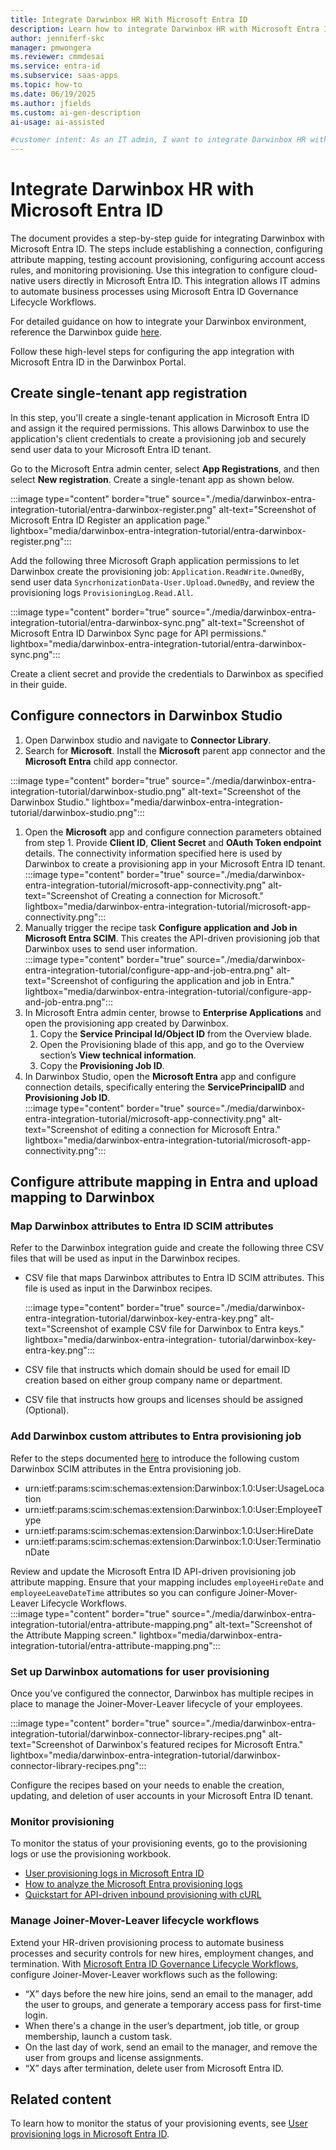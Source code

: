 ```yaml
---
title: Integrate Darwinbox HR With Microsoft Entra ID
description: Learn how to integrate Darwinbox HR with Microsoft Entra ID to automate user provisioning, manage lifecycle workflows, and streamline HR-driven processes. 
author: jenniferf-skc
manager: pmwongera
ms.reviewer: cmmdesai
ms.service: entra-id
ms.subservice: saas-apps
ms.topic: how-to
ms.date: 06/19/2025
ms.author: jfields
ms.custom: ai-gen-description
ai-usage: ai-assisted

#customer intent: As an IT admin, I want to integrate Darwinbox HR with Microsoft Entra ID so that I can automate user provisioning and lifecycle workflows.
---
```



# Integrate Darwinbox HR with Microsoft Entra ID

The document provides a step-by-step guide for integrating Darwinbox with Microsoft Entra ID. The steps include establishing a connection, configuring attribute mapping, testing account provisioning, configuring account access rules, and monitoring provisioning. Use this integration to configure cloud-native users directly in Microsoft Entra ID. This integration allows IT admins to automate business processes using Microsoft Entra ID Governance Lifecycle Workflows.

For detailed guidance on how to integrate your Darwinbox environment, reference the Darwinbox guide [here](https://help.darwinbox.com/r/Integration-Templates/Darwinbox-Microsoft-Entra-ID-Connector). 

Follow these high-level steps for configuring the app integration with Microsoft Entra ID in the Darwinbox Portal.


## Create single-tenant app registration

In this step, you'll create a single-tenant application in Microsoft Entra ID and assign it the required permissions. This allows Darwinbox to use the application's client credentials to create a provisioning job and securely send user data to your Microsoft Entra ID tenant.

Go to the Microsoft Entra admin center, select **App Registrations**, and then select **New registration**. Create a single-tenant app as shown below.

:::image type="content" border="true" source="./media/darwinbox-entra-integration-tutorial/entra-darwinbox-register.png" alt-text="Screenshot of Microsoft Entra ID Register an application page." lightbox="media/darwinbox-entra-integration-tutorial/entra-darwinbox-register.png":::

Add the following three Microsoft Graph application permissions to let Darwinbox create the provisioning job: `Application.ReadWrite.OwnedBy`, send user data `SyncrhonizationData-User.Upload.OwnedBy`, and review the provisioning logs `ProvisioningLog.Read.All`.

:::image type="content" border="true" source="./media/darwinbox-entra-integration-tutorial/entra-darwinbox-sync.png" alt-text="Screenshot of Microsoft Entra ID Darwinbox Sync page for API permissions." lightbox="media/darwinbox-entra-integration-tutorial/entra-darwinbox-sync.png":::

Create a client secret and provide the credentials to Darwinbox as specified in their guide.

## Configure connectors in Darwinbox Studio

1. Open Darwinbox studio and navigate to **Connector Library**. 
1. Search for **Microsoft**. Install the **Microsoft** parent app connector and the **Microsoft Entra** child app connector.

:::image type="content" border="true" source="./media/darwinbox-entra-integration-tutorial/darwinbox-studio.png" alt-text="Screenshot of the Darwinbox Studio." lightbox="media/darwinbox-entra-integration-tutorial/darwinbox-studio.png":::

1. Open the **Microsoft** app and configure connection parameters obtained from step 1. Provide **Client ID**,  **Client Secret** and **OAuth Token endpoint** details. The connectivity information specified here is used by Darwinbox to create a provisioning app in your Microsoft Entra ID tenant.  
:::image type="content" border="true" source="./media/darwinbox-entra-integration-tutorial/microsoft-app-connectivity.png" alt-text="Screenshot of Creating a connection for Microsoft." lightbox="media/darwinbox-entra-integration-tutorial/microsoft-app-connectivity.png":::
1. Manually trigger the recipe task **Configure application and Job in Microsoft Entra SCIM**. This creates the API-driven provisioning job that Darwinbox uses to send user information.  
:::image type="content" border="true" source="./media/darwinbox-entra-integration-tutorial/configure-app-and-job-entra.png" alt-text="Screenshot of configuring the application and job in Entra." lightbox="media/darwinbox-entra-integration-tutorial/configure-app-and-job-entra.png":::
1. In Microsoft Entra admin center, browse to **Enterprise Applications** and open the provisioning app created by Darwinbox. 
    1. Copy the **Service Principal Id/Object ID** from the Overview blade. 
    1. Open the Provisioning blade of this app, and go to the Overview section’s **View technical information**.
    1. Copy the **Provisioning Job ID**.
1. In Darwinbox Studio, open the **Microsoft Entra** app and configure connection details, specifically entering the **ServicePrincipalID** and **Provisioning Job ID**.  
:::image type="content" border="true" source="./media/darwinbox-entra-integration-tutorial/microsoft-app-connectivity.png" alt-text="Screenshot of editing a connection for Microsoft Entra." lightbox="media/darwinbox-entra-integration-tutorial/microsoft-app-connectivity.png":::

## Configure attribute mapping in Entra and upload mapping to Darwinbox

### Map Darwinbox attributes to Entra ID SCIM attributes

Refer to the Darwinbox integration guide and create the following three CSV files that will be used as input in the Darwinbox recipes.
- CSV file that maps Darwinbox attributes to Entra ID SCIM attributes. This file is used as input in the Darwinbox recipes.   

    :::image type="content" border="true" source="./media/darwinbox-entra-integration-tutorial/darwinbox-key-entra-key.png" alt-text="Screenshot of example CSV file for Darwinbox to Entra keys." lightbox="media/darwinbox-entra-integration-  tutorial/darwinbox-key-entra-key.png":::
- CSV file that instructs which domain should be used for email ID creation based on either group company name or department.
- CSV file that instructs how groups and licenses should be assigned (Optional).

### Add Darwinbox custom attributes to Entra provisioning job

Refer to the steps documented [here](~/identity/app-provisioning/inbound-provisioning-api-custom-attributes.md#step-1---extend-the-provisioning-app-schema) to introduce the following custom Darwinbox SCIM attributes in the Entra provisioning job. 
- urn:ietf:params:scim:schemas:extension:Darwinbox:1.0:User:UsageLocation 
- urn:ietf:params:scim:schemas:extension:Darwinbox:1.0:User:EmployeeType 
- urn:ietf:params:scim:schemas:extension:Darwinbox:1.0:User:HireDate 
- urn:ietf:params:scim:schemas:extension:Darwinbox:1.0:User:TerminationDate 

Review and update the Microsoft Entra ID API-driven provisioning job attribute mapping. Ensure that your mapping includes ```employeeHireDate``` and ```employeeLeaveDateTime``` attributes so you can configure Joiner-Mover-Leaver Lifecycle Workflows.  
:::image type="content" border="true" source="./media/darwinbox-entra-integration-tutorial/entra-attribute-mapping.png" alt-text="Screenshot of the Attribute Mapping screen." lightbox="media/darwinbox-entra-integration-tutorial/entra-attribute-mapping.png":::

### Set up Darwinbox automations for user provisioning

Once you’ve configured the connector, Darwinbox has multiple recipes in place to manage the Joiner-Mover-Leaver lifecycle of your employees. 

:::image type="content" border="true" source="./media/darwinbox-entra-integration-tutorial/darwinbox-connector-library-recipes.png" alt-text="Screenshot of Darwinbox's featured recipes for Microsoft Entra." lightbox="media/darwinbox-entra-integration-tutorial/darwinbox-connector-library-recipes.png":::

Configure the recipes based on your needs to enable the creation, updating, and deletion of user accounts in your Microsoft Entra ID tenant. 

### Monitor provisioning

To monitor the status of your provisioning events, go to the provisioning logs or use the provisioning workbook.

-	[User provisioning logs in Microsoft Entra ID](~/identity/monitoring-health/concept-provisioning-logs.md)
-	[How to analyze the Microsoft Entra provisioning logs](~/identity/monitoring-health/howto-analyze-provisioning-logs.md)
-	[Quickstart for API-driven inbound provisioning with cURL](~/identity/app-provisioning/inbound-provisioning-api-curl-tutorial.md#verify-processing-of-the-bulk-request-payload)

### Manage Joiner-Mover-Leaver lifecycle workflows

Extend your HR-driven provisioning process to automate business processes and security controls for new hires, employment changes, and termination. With [Microsoft Entra ID Governance Lifecycle Workflows](~/id-governance/what-are-lifecycle-workflows.md), configure Joiner-Mover-Leaver workflows such as the following:

-	“X” days before the new hire joins, send an email to the manager, add the user to groups, and generate a temporary access pass for first-time login.
-	When there's a change in the user’s department, job title, or group membership, launch a custom task.
-	On the last day of work, send an email to the manager, and remove the user from groups and license assignments.
-	“X” days after termination, delete user from Microsoft Entra ID.


## Related content

To learn how to monitor the status of your provisioning events, see [User provisioning logs in Microsoft Entra ID](~/identity/monitoring-health/concept-provisioning-logs.md).
